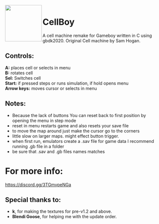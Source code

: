 <img src="https://github.com/QwertyR0/CellBoy/assets/75887918/a74bdd00-019f-4c52-89f2-74fdea52775e" width=120 height=120 align="left"/>

# CellBoy
A cell machine remake for Gameboy written in C using gbdk2020.
Original Cell machine by Sam Hogan.

## Controls:
**A:** places cell or selects in menu  
**B:** rotates cell  
**Sel:** Switches cell  
**Start:** if pressed steps or runs simulation, if hold opens menu  
**Arrow keys:** moves cursor or selects in menu  

## Notes:
- Because the lack of buttons You can reset back to first position by opening the menu in step mode
- reset in menu restarts game and also resets your save file
- to move the map around just make the cursor go to the corners
- little slow on larger maps. might effect button trigger.
- when first run, emulators create a .sav file for game data I recommend running .gb file in a folder
- be sure that .sav and .gb files names matches

# For more info:
https://discord.gg/3TGmvpeNGa

## Special thanks to:
- **k**, for making the textures for pre-v1.2 and above.
- **Blendi Goose**, for helping me with the update order.
